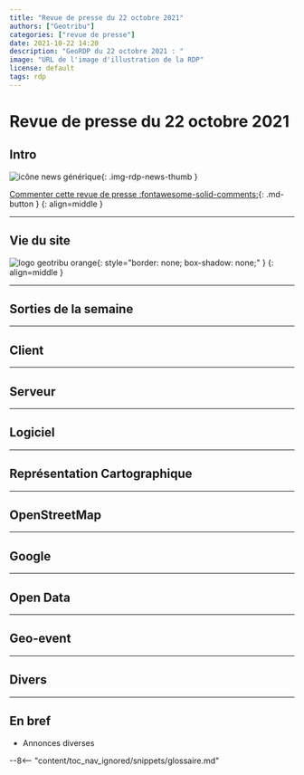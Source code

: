 ```yaml
---
title: "Revue de presse du 22 octobre 2021"
authors: ["Geotribu"]
categories: ["revue de presse"]
date: 2021-10-22 14:20
description: "GeoRDP du 22 octobre 2021 : "
image: "URL de l'image d'illustration de la RDP"
license: default
tags: rdp
---
```


# Revue de presse du 22 octobre 2021

## Intro

![icône news générique](https://cdn.geotribu.fr/img/internal/icons-rdp-news/news.png "News"){: .img-rdp-news-thumb }

[Commenter cette revue de presse :fontawesome-solid-comments:](#__comments){: .md-button }
{: align=middle }

----

## Vie du site

![logo geotribu orange](https://cdn.geotribu.fr/img/internal/charte/geotribu_logo_rectangle_384x80.png "logo geotribu orange"){: style="border: none; box-shadow: none;" }
{: align=middle }

----

## Sorties de la semaine

----

## Client

----

## Serveur

----

## Logiciel

----

## Représentation Cartographique

----

## OpenStreetMap

----

## Google

----

## Open Data

----

## Geo-event

----

## Divers

----

## En bref

- Annonces diverses

<!-- Intègre le glossaire centralisé -->
--8<-- "content/toc_nav_ignored/snippets/glossaire.md"
